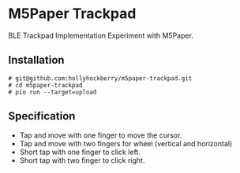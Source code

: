 # M5Paper Trackpad

BLE Trackpad Implementation Experiment with M5Paper.

## Installation

    # git@github.com:hollyhockberry/m5paper-trackpad.git
    # cd m5paper-trackpad
    # pio run --target=upload

## Specification

* Tap and move with one finger to move the cursor.
* Tap and move with two fingers for wheel (vertical and horizontal)
* Short tap with one finger to click left.
* Short tap with two finger to click right.
  
